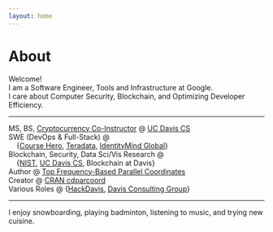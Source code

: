 ```yaml
---
layout: home
---
```

# About 

Welcome! <br>
I am a Software Engineer, Tools and Infrastructure at Google. <br>
I care about Computer Security, Blockchain, and Optimizing Developer Efficiency.<br>

---

MS, BS, [Cryptocurrency Co-Instructor](http://rylanschaeffer.github.io/resources/198FCourseSyllabus.pdf) @ [UC Davis CS](http://www.cs.ucdavis.edu)<br>
SWE (DevOps &amp; Full-Stack) @ <br>
&nbsp;&nbsp;&nbsp;&nbsp;{[Course Hero](https://www.coursehero.com), [Teradata](https://www.teradata.com), [IdentityMind Global](https://www.identitymindglobal.com)}<br>
Blockchain, Security, Data Sci/Vis Research @ <br>
&nbsp;&nbsp;&nbsp;&nbsp;{[NIST](https://www.nist.gov), [UC Davis CS](http://www.cs.ucdavis.edu), Blockchain at Davis}<br>
Author @ [Top Frequency-Based Parallel Coordinates](https://arxiv.org/abs/1709.00665)<br>
Creator @ [CRAN cdparcoord](https://CRAN.R-project.org/package=cdparcoord)<br>
Various Roles @ {[HackDavis](http://hackdavis.io/), [Davis Consulting Group](http://davisconsultinggroup.org)}<br>

---

I enjoy snowboarding, playing badminton, listening to music, and trying new cuisine. 
